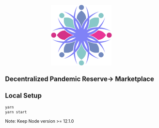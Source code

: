 
<p align='center'>
  <img src="./img/icon_sq.png" width=200/>
</p>

## Decentralized Pandemic Reserve-> Marketplace

## Local Setup
```
yarn
yarn start
```
Note: Keep Node version >= 12.1.0
